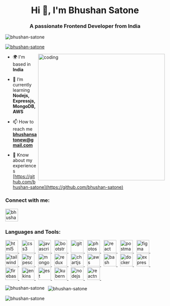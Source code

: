 <h1 align="center">Hi 👋, I'm Bhushan Satone</h1>
<h3 align="center">A passionate Frontend Developer from India</h3>
<p align="left">
  <img src="https://komarev.com/ghpvc/?username=bhushan-satone&label=Profile%20views&color=0e75b6&style=flat" alt="bhushan-satone" />
</p>

<p align="left">
  <a href="https://github.com/ryo-ma/github-profile-trophy">
    <img src="https://github-profile-trophy.vercel.app/?username=bhushan-satone" alt="bhushan-satone" />
  </a>
</p>

<img align='right' src='https://camo.githubusercontent.com/4d9f5ecceb711eec6e2018f38a5677dc657c9738d4a65ba3b928c41c0a45b439/68747470733a2f2f6d69726f2e6d656469756d2e636f6d2f6d61782f313336302f302a37513379765349765f7430696f4a2d5a2e676966' alt='coding' width='400' />

- 🌍  I'm based in **India**

- 🌱 I’m currently learning **Nodejs, Expressjs, MongoDB, AWS**

- 📫 How to reach me **bhushansatonew@gmail.com**

- 📄 Know about my experiences [https://github.com/bhushan-satone](https://github.com/bhushan-satone)

<h3 align="left">Connect with me:</h3>
<p align="left">
  <a href="https://linkedin.com/in/bhushan-satone" target="blank" title='Linkedin'>
    <img align="center" src="https://skillicons.dev/icons?i=linkedin" alt="bhushan-satone" height="40" width="40" />
  </a>
</p>

<h3 align="left">Languages and Tools:</h3>
<p align="left">
  <a href="https://www.w3.org/html/" target="_blank" rel="noreferrer" title='HTML'> 
    <img src="https://skillicons.dev/icons?i=html" alt="html5" width="40" height="40"/> 
  </a> &nbsp;
  <a href="https://www.w3schools.com/css/" target="_blank" rel="noreferrer" title='CSS'> 
    <img src="https://skillicons.dev/icons?i=css" alt="css3" width="40" height="40"/> 
  </a> &nbsp;
  <a href="https://developer.mozilla.org/en-US/docs/Web/JavaScript" target="_blank" rel="noreferrer" title='Javascript'> 
    <img src="https://skillicons.dev/icons?i=js" alt="javascript" width="40" height="40"/> 
  </a> &nbsp;
  <a href="https://getbootstrap.com" target="_blank" rel="noreferrer" title='Bootstrap'> 
    <img src="https://skillicons.dev/icons?i=bootstrap" alt="bootstrap" width="40" height="40"/> 
  </a> &nbsp;
  <a href="https://git-scm.com/" target="_blank" rel="noreferrer" title='Git'> 
    <img src="https://skillicons.dev/icons?i=git" alt="git" width="40" height="40"/> 
  </a> &nbsp;
  <a href="https://www.photoshop.com/en" target="_blank" rel="noreferrer" title='Photoshop'> 
    <img src="https://skillicons.dev/icons?i=ps" alt="photoshop" width="40" height="40"/> 
  </a> &nbsp;
  <a href="https://reactjs.org/" target="_blank" rel="noreferrer" title='React'> 
    <img src="https://skillicons.dev/icons?i=react" alt="react" width="40" height="40"/> 
  </a> &nbsp;
  <a href="https://postman.com" target="_blank" rel="noreferrer" title='Postman'> 
    <img src="https://skillicons.dev/icons?i=postman" alt="postman" width="40" height="40"/> 
  </a> &nbsp;
  <a href="https://www.figma.com/" target="_blank" rel="noreferrer" title='Figma'> 
    <img src="https://skillicons.dev/icons?i=figma" alt="figma" width="40" height="40"/> 
  </a> &nbsp;
  <a href="https://tailwindcss.com/" target="_blank" rel="noreferrer" title='TailwindCSS'> 
    <img src="https://skillicons.dev/icons?i=tailwind" alt="tailwind" width="40" height="40"/> 
  </a> &nbsp;
  <a href="https://www.typescriptlang.org/" target="_blank" rel="noreferrer" title='TypeScript'> 
    <img src="https://skillicons.dev/icons?i=ts" alt="typescript" width="40" height="40"/> 
  </a> &nbsp;  
  <a href="https://www.mongodb.com/" target="_blank" rel="noreferrer" title='MongoDB'> 
    <img src="https://skillicons.dev/icons?i=mongodb" alt="mongodb" width="40" height="40"/> 
  </a> &nbsp;
  <a href="https://redux.js.org" target="_blank" rel="noreferrer" title='Redux'> 
    <img src="https://skillicons.dev/icons?i=redux" alt="redux" width="40" height="40"/> 
  </a> &nbsp;
  <a href="https://www.chartjs.org" target="_blank" rel="noreferrer" title='Chart'> 
    <img src="https://www.chartjs.org/media/logo-title.svg" alt="chartjs" width="40" height="40"/> 
  </a> &nbsp;
  <a href="https://aws.amazon.com" target="_blank" rel="noreferrer" title='AWS'> 
    <img src="https://skillicons.dev/icons?i=aws" alt="aws" width="40" height="40"/>     
  </a> &nbsp;
  <a href="https://www.gnu.org/software/bash/" target="_blank" rel="noreferrer" title='Bash'>
    <img src="https://skillicons.dev/icons?i=bash" alt="bash" width="40" height="40"/>
  </a> &nbsp;      
  <a href="https://www.docker.com/" target="_blank" rel="noreferrer" title='Docker'> 
    <img src="https://skillicons.dev/icons?i=docker" alt="docker" width="40" height="40"/> 
  </a> &nbsp;
  <a href="https://expressjs.com" target="_blank" rel="noreferrer" title='Express'> 
    <img src="https://skillicons.dev/icons?i=express" alt="express" width="40" height="40"/> 
  </a> &nbsp;  
  <a href="https://firebase.google.com/" target="_blank" rel="noreferrer" title='Firebase'> 
    <img src="https://skillicons.dev/icons?i=firebase" alt="firebase" width="40" height="40"/> 
  </a> &nbsp;      
  <a href="https://www.jenkins.io" target="_blank" rel="noreferrer" title='Jenkins'> 
    <img src="https://skillicons.dev/icons?i=jenkins" alt="jenkins" width="40" height="40"/> 
  </a> &nbsp;
  <a href="https://jestjs.io" target="_blank" rel="noreferrer" title='Jest'> 
    <img src="https://skillicons.dev/icons?i=jest" alt="jest" width="40" height="40"/> 
  </a> &nbsp;
  <a href="https://kubernetes.io" target="_blank" rel="noreferrer" title='Kubernetes'> 
    <img src="https://skillicons.dev/icons?i=kubernetes" alt="kubernetes" width="40" height="40"/> 
  </a> &nbsp;  
  <a href="https://nodejs.org" target="_blank" rel="noreferrer" title='NodeJs'> 
    <img src="https://skillicons.dev/icons?i=nodejs" alt="nodejs" width="40" height="40"/> 
  </a> &nbsp;      
  <a href="https://reactnative.dev/" target="_blank" rel="noreferrer" title='React Native'> 
    <img src="https://reactnative.dev/img/header_logo.svg" alt="reactnative" width="40" height="40"/> 
  </a> &nbsp;      
</p>


<p>
  <img align="left" src="https://github-readme-stats.vercel.app/api/top-langs?username=bhushan-satone&show_icons=true&locale=en&layout=compact" alt="bhushan-satone" />
</p>

<p>
  &nbsp;
  <img align="center" src="https://github-readme-stats.vercel.app/api?username=bhushan-satone&show_icons=true&locale=en" alt="bhushan-satone" />
</p>

<p>
  <img align="center" src="https://github-readme-streak-stats.herokuapp.com/?user=bhushan-satone&" alt="bhushan-satone" />
</p>
